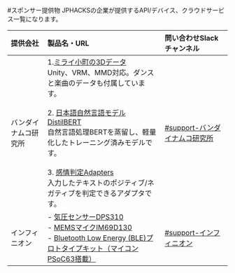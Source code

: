 #スポンサー提供物
JPHACKSの企業が提供するAPI/デバイス、クラウドサービス一覧になります。

| 提供会社 | 製品名・URL | 問い合わせSlackチャンネル |
|:-----------|:------------|:------------|
|バンダイナムコ研究所|1.[ミライ小町の3Dデータ](https://github.com/Miraikomachi)<br>Unity、VRM、MMD対応。ダンスと楽曲のデータも付属しています。<br><br>2. [日本語自然言語モデルDistilBERT](https://github.com/BandaiNamcoResearchInc/DistilBERT-base-jp)<br>自然言語処理BERTを蒸留し、軽量化したトレーニング済みモデルです。<br><br>3. [感情判定Adapters](https://github.com/BandaiNamcoResearchInc/sentiment-analysis-adapter)<br>入力したテキストのポジティブ/ネガティブを判定できるアダプタです。|[#support-バンダイナムコ研究所](https://jphacks2020.slack.com/archives/C01CQDTGHPU)|
| インフィニオン |- [気圧センサーDPS310](https://github.com/Infineon/DPS310-Pressure-Sensor)<br>- [MEMSマイクIM69D130](https://github.com/Infineon/IM69D130-Microphone-Shield2Go)<br>- [Bluetooth Low Energy (BLE)プロトタイプキット（マイコンPSoC63搭載）](https://www.cypress.com/documentation/development-kitsboards/psoc-6-ble-prototyping-kit-cy8cproto-063-ble)|[#support-インフィニオン](https://jphacks2020.slack.com/archives/C01DE96LYTS)|
